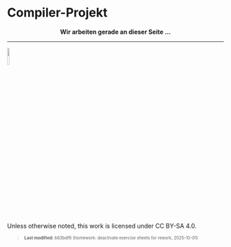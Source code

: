 # Compiler-Projekt

<div align="center">

**Wir arbeiten gerade an dieser Seite …**

</div>

------------------------------------------------------------------------

<img src="https://licensebuttons.net/l/by-sa/4.0/88x31.png" width="10%">

Unless otherwise noted, this work is licensed under CC BY-SA 4.0.

<blockquote><p><sup><sub><strong>Last modified:</strong> b63bdf6 (homework: deactivate exercise sheets for rework, 2025-10-01)<br></sub></sup></p></blockquote>
